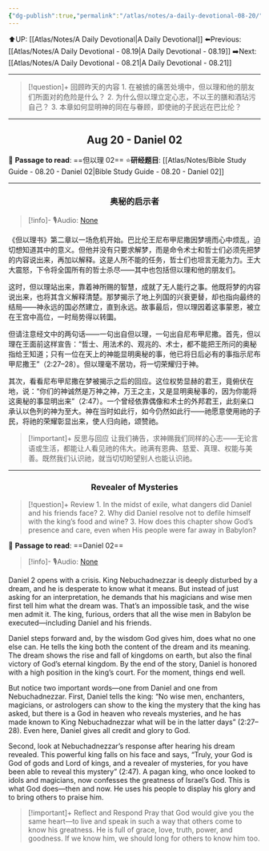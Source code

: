 ```yaml
---
{"dg-publish":true,"permalink":"/atlas/notes/a-daily-devotional-08-20/"}
---
```


 ⬆️UP: [[Atlas/Notes/A Daily Devotional\|A Daily Devotional]]
⬅️Previous: [[Atlas/Notes/A Daily Devotional - 08.19\|A Daily Devotional - 08.19]]
➡️Next: [[Atlas/Notes/A Daily Devotional - 08.21\|A Daily Devotional - 08.21]]

---

> [!question]+ 回顾昨天的内容
> 1.⁠ ⁠在被掳的痛苦处境中，但以理和他的朋友们所面对的危险是什么？
2.⁠ ⁠为什么但以理立定心志，不以王的膳和酒玷污自己？
3.⁠ ⁠本章如何显明神的同在与眷顾，即使祂的子民远在巴比伦？



---
## <center>Aug 20 - Daniel 02</center>

📖 **Passage to read**: ==但以理 02==
⭐**研经题目**: [[Atlas/Notes/Bible Study Guide - 08.20 - Daniel 02\|Bible Study Guide - 08.20 - Daniel 02]]

---
### <center>奥秘的启示者</center>

> [!info]- 🎙️Audio: [None]()

《但以理书》第二章以一场危机开始。巴比伦王尼布甲尼撒因梦境而心中烦乱，迫切想知道其中的意义。但他并没有只要求解梦，而是命令术士和哲士们必须先把梦的内容说出来，再加以解释。这是人所不能的任务，哲士们也坦言无能为力。王大大震怒，下令将全国所有的哲士杀尽——其中也包括但以理和他的朋友们。

这时，但以理站出来，靠着神所赐的智慧，成就了无人能行之事。他既将梦的内容说出来，也将其含义解释清楚。那梦揭示了地上列国的兴衰更替，却也指向最终的结局——神永远的国必然建立，直到永远。故事最后，但以理因着这事蒙恩，被立在王宫中高位，一时局势得以转圜。

但请注意经文中的两句话——一句出自但以理，一句出自尼布甲尼撒。首先，但以理在王面前这样宣告：“哲士、用法术的、观兆的、术士，都不能把王所问的奥秘指给王知道；只有一位在天上的神能显明奥秘的事，他已将日后必有的事指示尼布甲尼撒王”（2:27–28）。但以理毫不居功，将一切荣耀归于神。

其次，看看尼布甲尼撒在梦被揭示之后的回应。这位权势显赫的君王，竟俯伏在地，说：“你们的神诚然是万神之神，万王之主，又是显明奥秘事的，因为你能将这奥秘的事显明出来”（2:47）。一个曾经依靠偶像和术士的外邦君王，此刻亲口承认以色列的神为至大。神在当时如此行，如今仍然如此行——祂愿意使用祂的子民，将祂的荣耀彰显出来，使人归向祂，颂赞祂。

> [!important]+ 反思与回应
让我们祷告，求神赐我们同样的心志——无论言语或生活，都能让人看见祂的伟大。祂满有恩典、慈爱、真理、权能与美善。既然我们认识祂，就当切切盼望别人也能认识祂。





---
### <center>Revealer of Mysteries</center>

> [!question]+ Review
> 1.⁠ ⁠In the midst of exile, what dangers did Daniel and his friends face?
2.⁠ ⁠Why did Daniel resolve not to defile himself with the king’s food and wine?
3.⁠ ⁠How does this chapter show God’s presence and care, even when His people were far away in Babylon?

📖 **Passage to read**: ==Daniel 02==

> [!info]- 🎙️Audio: [None]()  

Daniel 2 opens with a crisis. King Nebuchadnezzar is deeply disturbed by a dream, and he is desperate to know what it means. But instead of just asking for an interpretation, he demands that his magicians and wise men first tell him what the dream was. That’s an impossible task, and the wise men admit it. The king, furious, orders that all the wise men in Babylon be executed—including Daniel and his friends.

Daniel steps forward and, by the wisdom God gives him, does what no one else can. He tells the king both the content of the dream and its meaning. The dream shows the rise and fall of kingdoms on earth, but also the final victory of God’s eternal kingdom. By the end of the story, Daniel is honored with a high position in the king’s court. For the moment, things end well.

But notice two important words—one from Daniel and one from Nebuchadnezzar. First, Daniel tells the king: “No wise men, enchanters, magicians, or astrologers can show to the king the mystery that the king has asked, but there is a God in heaven who reveals mysteries, and he has made known to King Nebuchadnezzar what will be in the latter days” (2:27–28). Even here, Daniel gives all credit and glory to God.

Second, look at Nebuchadnezzar’s response after hearing his dream revealed. This powerful king falls on his face and says, “Truly, your God is God of gods and Lord of kings, and a revealer of mysteries, for you have been able to reveal this mystery” (2:47). A pagan king, who once looked to idols and magicians, now confesses the greatness of Israel’s God. This is what God does—then and now. He uses his people to display his glory and to bring others to praise him.

> [!important]+ Reflect and Respond
Pray that God would give you the same heart—to live and speak in such a way that others come to know his greatness. He is full of grace, love, truth, power, and goodness. If we know him, we should long for others to know him too.






